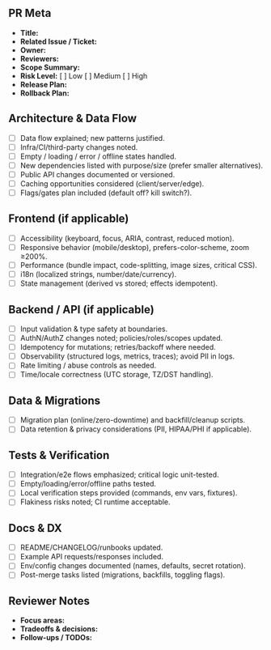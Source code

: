 <!-- Keep it short and candid. Delete sections that don’t apply. This template helps reviewers focus on what matters. -->

## PR Meta
- **Title:**
- **Related Issue / Ticket:**
- **Owner:**
- **Reviewers:**
- **Scope Summary:** <!-- what + why in 1–2 sentences -->
- **Risk Level:** [ ] Low  [ ] Medium  [ ] High
- **Release Plan:** <!-- flags, canary, batch, manual -->
- **Rollback Plan:** <!-- how to revert safely -->

## Architecture & Data Flow
- [ ] Data flow explained; new patterns justified.
- [ ] Infra/CI/third-party changes noted.
- [ ] Empty / loading / error / offline states handled.
- [ ] New dependencies listed with purpose/size (prefer smaller alternatives).
- [ ] Public API changes documented or versioned.
- [ ] Caching opportunities considered (client/server/edge).
- [ ] Flags/gates plan included (default off? kill switch?).

## Frontend (if applicable)
- [ ] Accessibility (keyboard, focus, ARIA, contrast, reduced motion).
- [ ] Responsive behavior (mobile/desktop), prefers-color-scheme, zoom ≥200%.
- [ ] Performance (bundle impact, code-splitting, image sizes, critical CSS).
- [ ] i18n (localized strings, number/date/currency).
- [ ] State management (derived vs stored; effects idempotent).

## Backend / API (if applicable)
- [ ] Input validation & type safety at boundaries.
- [ ] AuthN/AuthZ changes noted; policies/roles/scopes updated.
- [ ] Idempotency for mutations; retries/backoff where needed.
- [ ] Observability (structured logs, metrics, traces); avoid PII in logs.
- [ ] Rate limiting / abuse controls as needed.
- [ ] Time/locale correctness (UTC storage, TZ/DST handling).

## Data & Migrations
- [ ] Migration plan (online/zero-downtime) and backfill/cleanup scripts.
- [ ] Data retention & privacy considerations (PII, HIPAA/PHI if applicable).

## Tests & Verification
- [ ] Integration/e2e flows emphasized; critical logic unit-tested.
- [ ] Empty/loading/error/offline paths tested.
- [ ] Local verification steps provided (commands, env vars, fixtures).
- [ ] Flakiness risks noted; CI runtime acceptable.

## Docs & DX
- [ ] README/CHANGELOG/runbooks updated.
- [ ] Example API requests/responses included.
- [ ] Env/config changes documented (names, defaults, secret rotation).
- [ ] Post-merge tasks listed (migrations, backfills, toggling flags).

## Reviewer Notes
- **Focus areas:**
- **Tradeoffs & decisions:**
- **Follow-ups / TODOs:**
